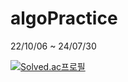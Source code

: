 # algoPractice
22/10/06 ~ 24/07/30

[![Solved.ac프로필](http://mazassumnida.wtf/api/mini/generate_badge?boj=bottler3123)](https://solved.ac/bottler3123)
